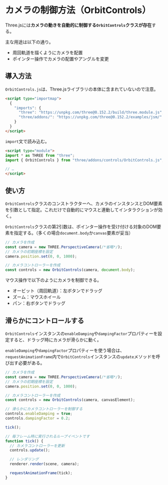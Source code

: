 # カメラの制御方法（OrbitControls）

Three.jsには**カメラの動きを自動的に制御する`OrbitControls`クラスが存在**する。

主な用途は以下の通り。

* 周回軌道を描くようにカメラを配置
* ポインター操作でカメラの配置やアングルを変更

## 導入方法

`OrbitControls.js`は、Three.jsライブラリの本体に含まれていないので注意。

```html
<script type="importmap">
  {
    "imports": {
      "three": "https://unpkg.com/three@0.152.2/build/three.module.js",
      "three/addons/": "https://unpkg.com/three@0.152.2/examples/jsm/"
    }
  }
</script>
```

`import`文で読み込む。

```html
<script type="module">
import * as THREE from "three";
import { OrbitControls } from "three/addons/controls/OrbitControls.js";

// …
</script>
```

## 使い方

`OrbitControls`クラスのコンストラクターへ、カメラのインスタンスとDOM要素を引数として指定。これだけで自動的にマウスと連動してインタラクションが効く。

`OrbitControls`クラスの第2引数は、ポインター操作を受け付ける対象のDOM要素を指定する。（多くの場合`document.body`か`canvas`要素が妥当）

```JavaScript
// カメラを作成
const camera = new THREE.PerspectiveCamera(/*省略*/);
// カメラの初期座標を設定
camera.position.set(0, 0, 1000);

// カメラコントローラーを作成
const controls = new OrbitControls(camera, document.body);
```

マウス操作で以下のようにカメラを制御できる。

* オービット（周回軌道）：左ボタンでドラッグ
* ズーム：マウスホイール
* パン：右ボタンでドラッグ

## 滑らかにコントロールする

`OrbitControls`インスタンスの`enableDamping`や`dampingFactor`プロパティーを設定すると、ドラッグ時にカメラが滑らかに動く。

`enableDamping`や`dampingFactor`プロパティーを使う場合は、`requestAnimationFrame`内で`OrbitControls`インスタンスの`update`メソッドを呼び出す必要がある。

```JavaScript
// カメラを作成
const camera = new THREE.PerspectiveCamera(/*省略*/);
// カメラの初期座標を設定
camera.position.set(0, 0, 1000);

// カメラコントローラーを作成
const controls = new OrbitControls(camera, canvasElement);

// 滑らかにカメラコントローラーを制御する
controls.enableDamping = true;
controls.dampingFactor = 0.2;

tick();

// 毎フレーム時に実行されるループイベントです
function tick() {
  // カメラコントローラーを更新
  controls.update();

  // レンダリング
  renderer.render(scene, camera);

  requestAnimationFrame(tick);
}
```
